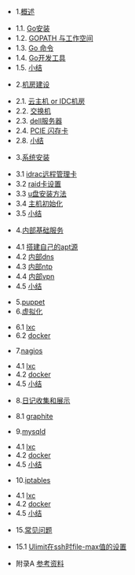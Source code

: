 * 1.[概述](01.0.md)
 - 1.1. [Go安装](01.1.md)
 - 1.2. [GOPATH 与工作空间](01.2.md)
 - 1.3. [Go 命令](01.3.md)
 - 1.4. [Go开发工具](01.4.md)
 - 1.5. [小结](01.5.md)
* 2.[机房建设](02.0.md)
 - 2.1. [云主机 or IDC机房](02.1.md)
 - 2.2. [交换机](02.2.md)
 - 2.3. [dell服务器](02.3.md)
 - 2.4. [PCIE 闪存卡](02.4.md)
 - 2.8. [小结](02.8.md)
* 3.[系统安装](03.0.md)
 - 3.1 [idrac远程管理卡](03.1.md)
 - 3.2 [raid卡设置](03.2.md)
 - 3.3 [u盘安装方法](03.3.md)
 - 3.4 [主机初始化](03.4.md)
 - 3.5 [小结](03.5.md)
* 4.[内部基础服务](04.0.md)
 - 4.1 [搭建自己的apt源](04.1.md)
 - 4.2 [内部dns](04.2.md)
 - 4.3 [内部ntp](04.3.md)
 - 4.4 [内部vpn](04.4.md)
 - 4.5 [小结](04.5.md)
* 5.[puppet](05.0.md)
* 6.[虚拟化](06.0.md)
 - 6.1 [lxc](06.1.md)
 - 6.2 [docker](06.2.md)
* 7.[nagios](04.0.md)
 - 4.1 [lxc](04.1.md)
 - 4.2 [docker](04.2.md)
 - 4.5 [小结](04.5.md)
* 8.[日记收集和展示](08.0.md)
 - 8.1 [graphite](08.1.md)
* 9.[mysqld](04.0.md)
 - 4.1 [lxc](04.1.md)
 - 4.2 [docker](04.2.md)
 - 4.5 [小结](04.5.md)
* 10.[iptables](04.0.md)
 - 4.1 [lxc](04.1.md)
 - 4.2 [docker](04.2.md)
 - 4.5 [小结](04.5.md)
* 15.[常见问题](015.0.md)
 - 15.1 [Ulimit在ssh时file-max值的设置](15.1.md)
 
 
 * 附录A [参考资料](refA.md)